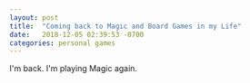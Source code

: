 ```yaml
---
layout: post
title:  "Coming back to Magic and Board Games in my Life"
date:   2018-12-05 02:39:53 -0700
categories: personal games
---
```


I'm back. I'm playing Magic again.
